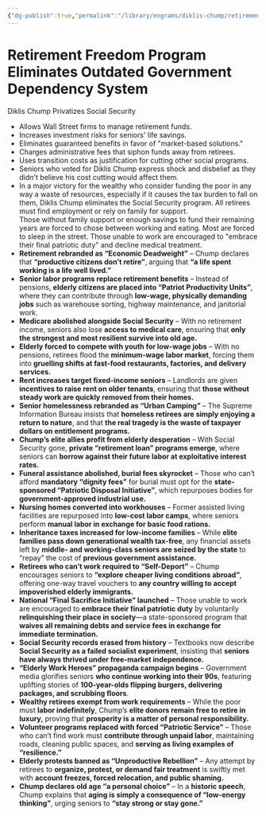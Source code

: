 ```yaml
---
{"dg-publish":true,"permalink":"/library/engrams/diklis-chump/retirement-freedom-program-eliminates-outdated-government-dependency-system/","tags":["DC/DOGE"]}
---
```


# Retirement Freedom Program Eliminates Outdated Government Dependency System
Diklis Chump Privatizes Social Security
- Allows Wall Street firms to manage retirement funds.  
- Increases investment risks for seniors' life savings.  
- Eliminates guaranteed benefits in favor of "market-based solutions."  
- Charges administrative fees that siphon funds away from retirees.  
- Uses transition costs as justification for cutting other social programs.
- Seniors who voted for Diklis Chump express shock and disbelief as they didn't believe his cost cutting would affect them.
- In a major victory for the wealthy who consider funding the poor in any way a waste of resources, especially if it causes the tax burden to fall on them, Diklis Chump eliminates the Social Security program.
All retirees must find employment or rely on family for support.  
Those without family support or enough savings to fund their remaining years are forced to chose between working and eating. Most are forced to sleep in the street.
Those unable to work are encouraged to "embrace their final patriotic duty" and decline medical treatment.
- **Retirement rebranded as “Economic Deadweight”** – Chump declares that **“productive citizens don’t retire”**, arguing that **“a life spent working is a life well lived.”**
- **Senior labor programs replace retirement benefits** – Instead of pensions, **elderly citizens are placed into “Patriot Productivity Units”**, where they can contribute through **low-wage, physically demanding jobs** such as warehouse sorting, highway maintenance, and janitorial work.
- **Medicare abolished alongside Social Security** – With no retirement income, seniors also lose **access to medical care**, ensuring that **only the strongest and most resilient survive into old age.**
- **Elderly forced to compete with youth for low-wage jobs** – With no pensions, retirees flood the **minimum-wage labor market**, forcing them into **gruelling shifts at fast-food restaurants, factories, and delivery services.**
- **Rent increases target fixed-income seniors** – Landlords are given **incentives to raise rent on older tenants**, ensuring that **those without steady work are quickly removed from their homes.**
- **Senior homelessness rebranded as “Urban Camping”** – The Supreme Information Bureau insists that **homeless retirees are simply enjoying a return to nature**, and that **the real tragedy is the waste of taxpayer dollars on entitlement programs.**
- **Chump’s elite allies profit from elderly desperation** – With Social Security gone, **private “retirement loan” programs emerge**, where seniors can **borrow against their future labor at exploitative interest rates.**
- **Funeral assistance abolished, burial fees skyrocket** – Those who can’t afford **mandatory “dignity fees”** for burial must opt for the **state-sponsored “Patriotic Disposal Initiative”**, which repurposes bodies for **government-approved industrial use.**
- **Nursing homes converted into workhouses** – Former assisted living facilities are repurposed into **low-cost labor camps**, where seniors perform **manual labor in exchange for basic food rations.**
- **Inheritance taxes increased for low-income families** – While **elite families pass down generational wealth tax-free**, any financial assets left by **middle- and working-class seniors are seized by the state** to “repay” the cost of **previous government assistance.**
- **Retirees who can’t work required to “Self-Deport”** – Chump encourages seniors to **“explore cheaper living conditions abroad”**, offering one-way travel vouchers to **any country willing to accept impoverished elderly immigrants.**
- **National “Final Sacrifice Initiative” launched** – Those unable to work are encouraged to **embrace their final patriotic duty** by voluntarily **relinquishing their place in society**—a state-sponsored program that **waives all remaining debts and service fees in exchange for immediate termination.**
- **Social Security records erased from history** – Textbooks now describe **Social Security as a failed socialist experiment**, insisting that **seniors have always thrived under free-market independence.**
- **“Elderly Work Heroes” propaganda campaign begins** – Government media glorifies seniors **who continue working into their 90s**, featuring uplifting stories of **100-year-olds flipping burgers, delivering packages, and scrubbing floors**.
- **Wealthy retirees exempt from work requirements** – While the poor must **labor indefinitely**, Chump’s **elite donors remain free to retire in luxury,** proving that **prosperity is a matter of personal responsibility.**
- **Volunteer programs replaced with forced “Patriotic Service”** – Those who can’t find work must **contribute through unpaid labor**, maintaining roads, cleaning public spaces, and **serving as living examples of “resilience.”**
- **Elderly protests banned as “Unproductive Rebellion”** – Any attempt by retirees to **organize, protest, or demand fair treatment** is swiftly met with **account freezes, forced relocation, and public shaming.**
- **Chump declares old age “a personal choice”** – In a **historic speech**, Chump explains that **aging is simply a consequence of “low-energy thinking”**, urging seniors to **“stay strong or stay gone.”**
